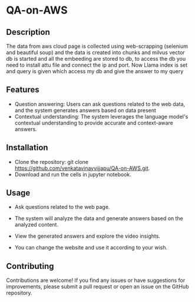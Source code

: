 # QA-on-AWS

## Description

The data from aws cloud page is collected using web-scrapping (selenium and beautiful soup) and the data is created into chunks and milvus vector db is started and all the embeeding are stored to db, to access the db you need to install attu file and connect the ip and port. Now Llama index is set and query is given which access my db and give the answer to my query

## Features

- Question answering: Users can ask questions related to the web data, and the system generates answers based on data present
- Contextual understanding: The system leverages the language model's contextual understanding to provide accurate and context-aware answers.

## Installation

- Clone the repository: git clone https://github.com/venkatavinayvijjapu/QA-on-AWS.git.
- Download and run the cells in jupyter notebook.
## Usage

- Ask questions related to the web page.
- The system will analyze the data and generate answers based on the analyzed content.
- View the generated answers and explore the video insights.

- You can change the website and use it according to your wish.

## Contributing

Contributions are welcome! If you find any issues or have suggestions for improvements, please submit a pull request or open an issue on the GitHub repository.


